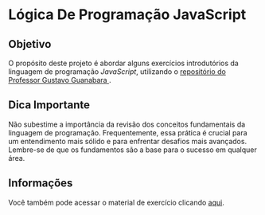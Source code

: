 # Lógica De Programação JavaScript

## Objetivo

O propósito deste projeto é abordar alguns exercícios introdutórios da linguagem de programação *JavaScript*, utilizando o [repositório do Professor Gustavo Guanabara
](https://github.com/gustavoguanabara/javascript/tree/master/exercicios).

## Dica Importante

Não subestime a importância da revisão dos conceitos fundamentais da linguagem de programação. Frequentemente, essa prática é crucial para um entendimento mais sólido e para enfrentar desafios mais avançados. Lembre-se de que os fundamentos são a base para o sucesso em qualquer área.

## Informações

Você também pode acessar o material de exercício clicando [aqui](https://gustavoguanabara.github.io/javascript/exercicios/).
